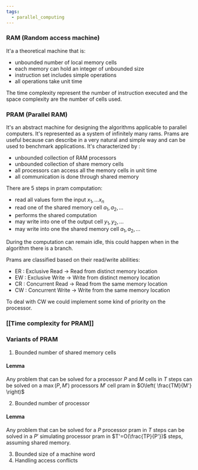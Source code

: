 ```yaml
---
tags:
  - parallel_computing
---
```

### RAM (Random access machine)

It'a a theoretical machine that is:
- unbounded number of local memory cells
- each memory can hold an integer of unbounded size
- instruction set includes simple operations
- all operations take unit time

The time complexity represent the number of instruction executed and the space complexity are the number of cells used.

### PRAM (Parallel RAM)

It's an abstract machine for designing the algorithms applicable to parallel computers. It's represented as a system of infinitely many rams. Prams are useful because can describe in a very natural and simple way and can be used to benchmark applications. 
It's characterized by :
- unbounded collection of RAM processors
- unbounded collection of share memory cells
- all processors can access all the memory cells in unit time
- all communication is done through shared memory

There are 5 steps in pram computation:
- read all values form the input $x_{1},\dots x_{n}$
- read one of the shared memory cell $a_{1},a_{2},\dots$
- performs the shared computation
- may write into one of the output cell $y_{1},y_{2},\dots$
- may write into one the shared memory cell $a_{1},a_{2},\dots$

During the computation can remain idle, this could happen when in the algorithm there is a branch.

Prams are classified based on their read/write abilities:
- ER : Exclusive Read -> Read from distinct memory location
- EW : Exclusive Write -> Write from distinct memory location
- CR : Concurrent Read -> Read from the same memory location
- CW : Concurrent Write -> Write from the same memory location

To deal with CW we could implement some kind of priority on the processor.
### [[Time complexity for PRAM]]
### Variants of PRAM

1) Bounded number of shared memory cells
#### Lemma

Any problem that can be solved for a processor $P$ and $M$ cells in $T$ steps can be solved on a $\max(P,M')$ processors $M'$ cell pram in $O\left( \frac{TM}{M'} \right)$

2) Bounded number of processor
#### Lemma

Any problem that can be solved for a $P$ processor pram in $T$ steps can be solved in a $P'$ simulating processor pram in $T'=O(\frac{TP}{P'})$ steps, assuming shared memory.

3) Bounded size of a machine word
4) Handling access conflicts
